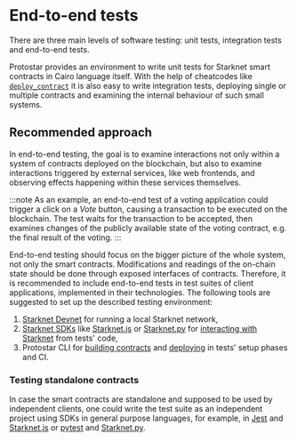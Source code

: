 # End-to-end tests

There are three main levels of software testing: unit tests, integration tests and end-to-end tests.

Protostar provides an environment to write unit tests for Starknet smart contracts
in Cairo language itself.
With the help of cheatcodes like [`deploy_contract`] it is also easy to write integration tests,
deploying single or multiple contracts and examining the internal behaviour of such small systems.

## Recommended approach

In end-to-end testing, the goal is to examine interactions not only within a system of contracts
deployed on the blockchain, but also to examine interactions triggered by external services,
like web frontends, and observing effects happening within these services themselves.

:::note
As an example, an end-to-end test of a voting application could trigger a click on a _Vote_ button,
causing a transaction to be executed on the blockchain.
The test waits for the transaction to be accepted, then examines changes of the publicly available
state of the voting contract, e.g. the final result of the voting.
:::

End-to-end testing should focus on the bigger picture of the whole system,
not only the smart contracts.
Modifications and readings of the on-chain state should be done through exposed interfaces
of contracts.
Therefore, it is recommended to include end-to-end tests in test suites of client applications,
implemented in their technologies.
The following tools are suggested to set up the described testing environment:

1. [Starknet Devnet] for running a local Starknet network,
2. [Starknet SDKs] like [Starknet.js] or [Starknet.py] for [interacting with Starknet] from tests'
   code,
3. Protostar CLI for [building contracts] and [deploying][interacting with starknet] in tests'
   setup phases and CI.

### Testing standalone contracts

In case the smart contracts are standalone and supposed to be used by independent clients,
one could write the test suite as an independent project using SDKs in general purpose languages,
for example, in [Jest] and [Starknet.js] or [pytest] and [Starknet.py].


[`deploy_contract`]: ./cheatcodes-reference/deploy_contract.md

[building contracts]: ../07-interacting-with-starknet/09-compiling.md

[interacting with starknet]: ../07-interacting-with-starknet/README.md

[jest]: https://jestjs.io/

[pytest]: https://pytest.org/

[starknet devnet]: https://shard-labs.github.io/starknet-devnet/

[starknet sdks]: https://starknet.io/building-on-starknet/developer-tools/#libraries

[starknet.js]: https://www.starknetjs.com/

[starknet.py]: https://starknetpy.rtfd.io/
